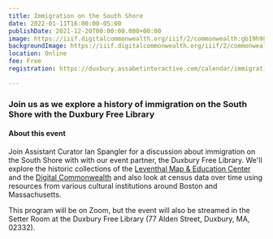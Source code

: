 ```yaml
---
title: Immigration on the South Shore
date: 2022-01-11T16:00:00-05:00
publishDate: 2021-12-20T00:00:00.000+00:00
image: https://iiif.digitalcommonwealth.org/iiif/2/commonwealth:gb19h989c/537,178,2510,1515/full/0/default.jpg
backgroundImage: https://iiif.digitalcommonwealth.org/iiif/2/commonwealth:gb19h989c/537,178,2510,1515/full/0/default.jpg
location: Online
fee: Free
registration: https://duxbury.assabetinteractive.com/calendar/immigration-on-the-south-shore-with-the-leventhal-map-center/

---
```

### Join us as we explore a history of immigration on the South Shore with the Duxbury Free Library

#### About this event

Join Assistant Curator Ian Spangler for a discussion about immigration on the South Shore with with our event partner, the Duxbury Free Library. We'll explore the historic collections of the [Leventhal Map & Education Center](https://www.leventhalmap.org/collections/) and the [Digital Commonwealth](https://www.digitalcommonwealth.org/) and also look at census data over time using resources from various cultural institutions around Boston and Massachusetts.

This program will be on Zoom, but the event will also be streamed in the Setter Room at the Duxbury Free Library (77 Alden Street, Duxbury, MA, 02332).